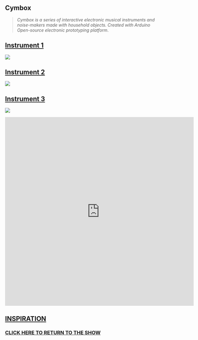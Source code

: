
## **Cymbox**



> _Cymbox is a series of interactive electronic musical instruments and noise-makers made with household objects. Created with Arduino Open-source electronic prototyping platform_.



## [Instrument 1](https://famousshame.github.io/cymbox/instrument-1)

![]({{site.baseurl}}//cymbox1%20copy.png)



## [Instrument 2](https://famousshame.github.io/cymbox/instrument-2)

![]({{site.baseurl}}//cymbox2%20copy.png)



## [Instrument 3](https://famousshame.github.io/cymbox/instrument-3)

![]({{site.baseurl}}//cymbox3%20copy.png)



<iframe width="620" height="620" src="https://www.youtube.com/embed/_lwG59rswQo" title="YouTube video player" frameborder="0" allow="accelerometer; autoplay; clipboard-write; encrypted-media; gyroscope; picture-in-picture" allowfullscreen></iframe>



## [**INSPIRATION**](https://famousshame.github.io/cymbox/inspiration)





### [**CLICK HERE TO RETURN TO THE SHOW**](http://www.yourcarsextendedwarranty.com/)